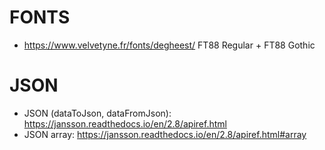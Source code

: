 
# FONTS
- https://www.velvetyne.fr/fonts/degheest/ FT88 Regular + FT88 Gothic

# JSON
- JSON (dataToJson, dataFromJson): https://jansson.readthedocs.io/en/2.8/apiref.html
- JSON array: https://jansson.readthedocs.io/en/2.8/apiref.html#array
